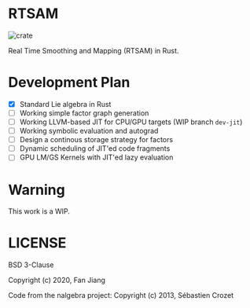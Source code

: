 # RTSAM

![crate](https://img.shields.io/crates/v/rtsam.svg)

Real Time Smoothing and Mapping (RTSAM) in Rust.

# Development Plan

- [x] Standard Lie algebra in Rust
- [ ] Working simple factor graph generation
- [ ] Working LLVM-based JIT for CPU/GPU targets (WIP branch `dev-jit`)
- [ ] Working symbolic evaluation and autograd
- [ ] Design a continous storage strategy for factors
- [ ] Dynamic scheduling of JIT'ed code fragments
- [ ] GPU LM/GS Kernels with JIT'ed lazy evaluation

# Warning

This work is a WIP.

# LICENSE

BSD 3-Clause

Copyright (c) 2020, Fan Jiang

Code from the nalgebra project: Copyright (c) 2013, Sébastien Crozet